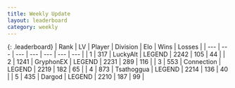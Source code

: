 ```yaml
---
title: Weekly Update
layout: leaderboard
category: weekly
---
```


{: .leaderboard}
| Rank | LV | Player | Division | Elo | Wins | Losses |
| --- | --- | --- | --- | --- | --- | --- |
| <span data-change="3">1</span> | 317 | <span title="ID: 512212">LuckyAlt</span> | LEGEND | <span data-change="83">2242</span> | <span data-change="24">105</span> | <span data-change="7">44</span> |
| <span data-change="7">2</span> | 1241 | <span title="ID: 315148">GryphonEX</span> | LEGEND | <span data-change="112">2231</span> | <span data-change="76">289</span> | <span data-change="25">116</span> |
| <span data-change="-2">3</span> | 553 | <span title="ID: 539711">Connection</span> | LEGEND | <span data-change="-29">2219</span> | <span data-change="19">182</span> | <span data-change="9">65</span> |
| <span data-change="4">4</span> | 873 | <span title="ID: 294236">Tsathoggua</span> | LEGEND | <span data-change="84">2214</span> | <span data-change="53">136</span> | <span data-change="16">40</span> |
| <span data-change="6">5</span> | 435 | <span title="ID: 492528">Dargod</span> | LEGEND | <span data-change="92">2210</span> | <span data-change="47">187</span> | <span data-change="16">99</span> |